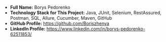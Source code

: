 - **Full Name:** Borys Pedorenko
- **Technology Stack for This Project:** Java, JUnit, Selenium, RestAssured, Postman, SQL, Allure, Cucumber, Maven, GitHub 
- **GitHub Profile:** https://github.com/Boriszhenya
- **LinkedIn Profile:** https://www.linkedin.com/in/borys-pedorenko-62511853/